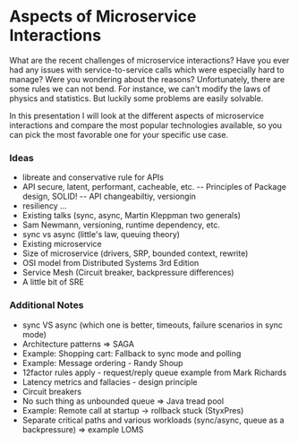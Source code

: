 # Aspects of Microservice Interactions
What are the recent challenges of microservice interactions? Have you ever had any issues with service-to-service calls which were especially hard to manage? Were you wondering about the reasons?
Unfortunately, there are some rules we can not bend. For instance, we can't modify the laws of physics and statistics. But luckily some problems are easily solvable. 

In this presentation I will look at the different aspects of microservice interactions and compare the most popular technologies available, so you can pick the most favorable one for your specific use case.



### Ideas
- libreate and conservative rule for APIs
- API secure, latent, performant, cacheable, etc.
-- Principles of Package design, SOLID!
-- API changeabiltiy, versiongin
- resiliency ...
- Existing talks (sync, async, Martin Kleppman two generals)
- Sam Newmann, versioning, runtime dependency, etc.
- sync vs async (little's law, queuing theory)
- Existing microservice 
- Size of microservice (drivers, SRP, bounded context, rewrite)
- OSI model from Distributed Systems 3rd Edition
- Service Mesh (Circuit breaker, backpressure differences)
- A little bit of SRE

### Additional Notes
- sync VS async (which one is better, timeouts, failure scenarios in sync mode)
- Architecture patterns => SAGA
- Example: Shopping cart: Fallback to sync mode and polling
- Example: Message ordering - Randy Shoup
- 12factor rules apply - request/reply queue example from Mark Richards
- Latency metrics and fallacies - design principle
- Circuit breakers
- No such thing as unbounded queue => Java tread pool
- Example: Remote call at startup -> rollback stuck (StyxPres)
- Separate critical paths and various workloads (sync/async, queue as a backpressure) => example LOMS
